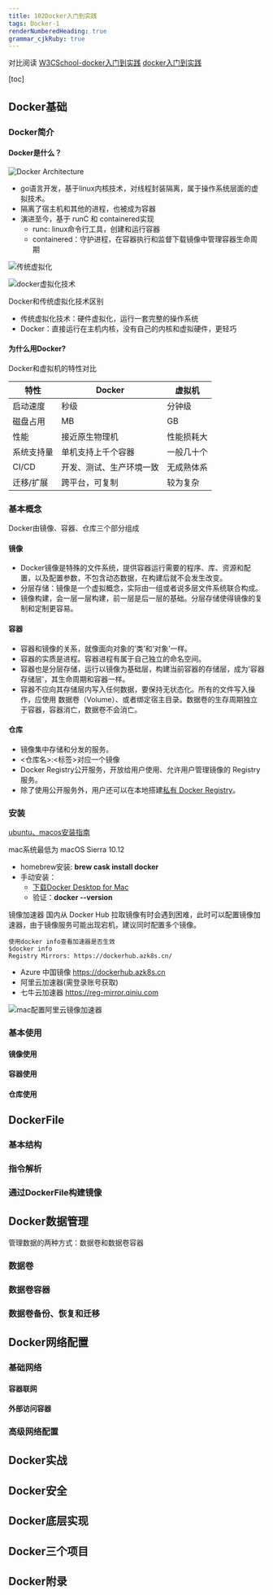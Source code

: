 ```yaml
---
title: 102Docker入门到实践
tags: Docker-1
renderNumberedHeading: true
grammar_cjkRuby: true
---
```

对比阅读
[W3CSchool-docker入门到实践](https://www.w3cschool.cn/reqsgr/)
[docker入门到实践](https://legacy.gitbook.com/book/yeasy/docker_practice/details)

[toc]
## Docker基础
### Docker简介
#### Docker是什么？
![Docker Architecture](./images/1575428921115.png)
- go语言开发，基于linux内核技术，对线程封装隔离，属于操作系统层面的虚拟技术。
- 隔离了宿主机和其他的进程，也被成为容器
- 演进至今，基于 runC 和 containered实现
	- runc: linux命令行工具，创建和运行容器
	- containered：守护进程，在容器执行和监督下载镜像中管理容器生命周期

![传统虚拟化](./images/1575429180711.png)

![docker虚拟化技术](./images/1575429452458.png)

Docker和传统虚拟化技术区别
- 传统虚拟化技术：硬件虚拟化，运行一套完整的操作系统
- Docker：直接运行在主机内核，没有自己的内核和虚拟硬件，更轻巧
#### 为什么用Docker?
Docker和虚拟机的特性对比

|   特性  |    Docker |  虚拟机   |
| --- | --- | --- |
|   启动速度  | 秒级    |   分钟级  |
|   磁盘占用  |  MB   |   GB  |
|    性能 |  接近原生物理机   |    性能损耗大 |
|系统支持量|单机支持上千个容器   | 一般几十个  |
| CI/CD|开发、测试、生产环境一致 | 无成熟体系|
|迁移/扩展|跨平台，可复制|较为复杂|

### 基本概念
Docker由镜像、容器、仓库三个部分组成
#### 镜像
- Docker镜像是特殊的文件系统，提供容器运行需要的程序、库、资源和配置，以及配置参数，不包含动态数据，在构建后就不会发生改变。
- 分层存储：镜像是一个虚拟概念，实际由一组或者说多层文件系统联合构成。
- 镜像构建，会一层一层构建，前一层是后一层的基础。分层存储使得镜像的复制和定制更容易。
 
#### 容器
- 容器和镜像的关系，就像面向对象的‘类’和‘对象’一样。
- 容器的实质是进程。容器进程有属于自己独立的命名空间。
- 容器也是分层存储，运行以镜像为基础层，构建当前容器的存储层，成为'容器存储层'，其生命周期和容器一样。
- 容器不应向其存储层内写入任何数据，要保持无状态化。所有的文件写入操作，应使用 数据卷（Volume）、或者绑定宿主目录。数据卷的生存周期独立于容器，容器消亡，数据卷不会消亡。

#### 仓库
- 镜像集中存储和分发的服务。
- <仓库名>:<标签>对应一个镜像
- Docker Registry公开服务，开放给用户使用、允许用户管理镜像的 Registry 服务。
- 除了使用公开服务外，用户还可以在本地搭建[私有 Docker Registry](https://yeasy.gitbooks.io/docker_practice/content/repository/registry.html)。
### 安装
[ubuntu、macos安装指南](https://yeasy.gitbooks.io/docker_practice/content/install/)

mac系统最低为 macOS Sierra 10.12
- homebrew安装: **brew cask install docker**
- 手动安装：
	- [下载Docker Desktop for Mac](https://download.docker.com/mac/stable/Docker.dmg)
	- 验证：**docker --version**

镜像加速器
国内从 Docker Hub 拉取镜像有时会遇到困难，此时可以配置镜像加速器，由于镜像服务可能出现宕机，建议同时配置多个镜像。
```
使用docker info查看加速器是否生效
$docker info
Registry Mirrors: https://dockerhub.azk8s.cn/
```
- Azure 中国镜像 https://dockerhub.azk8s.cn
- 阿里云加速器(需登录账号获取)
- 七牛云加速器 https://reg-mirror.qiniu.com

![mac配置阿里云镜像加速器](./images/1575443816458.png)
	
### 基本使用
#### 镜像使用
#### 容器使用
#### 仓库使用

## DockerFile
### 基本结构
### 指令解析
### 通过DockerFile构建镜像

## Docker数据管理
管理数据的两种方式：数据卷和数据卷容器
### 数据卷
### 数据卷容器
### 数据卷备份、恢复和迁移

## Docker网络配置
### 基础网络
#### 容器联网
#### 外部访问容器


### 高级网络配置

## Docker实战
## Docker安全
## Docker底层实现
## Docker三个项目
## Docker附录